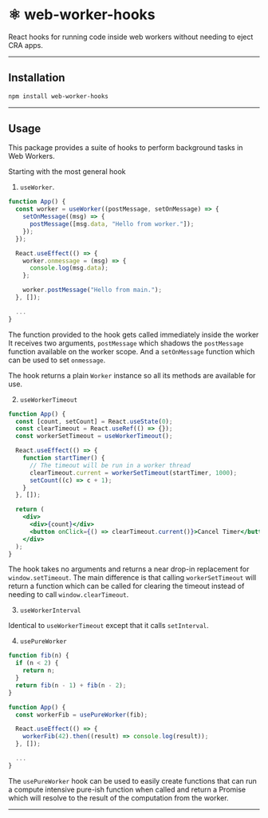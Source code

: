 # ⚛️ web-worker-hooks

React hooks for running code inside web workers without needing to eject CRA apps.

---

## Installation

```sh
npm install web-worker-hooks
```

---

## Usage

This package provides a suite of hooks to perform background tasks in Web Workers.

Starting with the most general hook

1. `useWorker`.

```jsx
function App() {
  const worker = useWorker((postMessage, setOnMessage) => {
    setOnMessage((msg) => {
      postMessage([msg.data, "Hello from worker."]);
    });
  });

  React.useEffect(() => {
    worker.onmessage = (msg) => {
      console.log(msg.data);
    };

    worker.postMessage("Hello from main.");
  }, []);

  ...
}
```

The function provided to the hook gets called immediately inside the worker It receives two arguments, `postMessage` which shadows the `postMessage` function available on the worker scope. And a `setOnMessage` function which can be used to set `onmessage`.

The hook returns a plain `Worker` instance so all its methods are available for use.

2. `useWorkerTimeout`

```jsx
function App() {
  const [count, setCount] = React.useState(0);
  const clearTimeout = React.useRef(() => {});
  const workerSetTimeout = useWorkerTimeout();

  React.useEffect(() => {
    function startTimer() {
      // The timeout will be run in a worker thread
      clearTimeout.current = workerSetTimeout(startTimer, 1000);
      setCount((c) => c + 1);
    }
  }, []);

  return (
    <div>
      <div>{count}</div>
      <button onClick={() => clearTimeout.current()}>Cancel Timer</button>
    </div>
  );
}
```

The hook takes no arguments and returns a near drop-in replacement for `window.setTimeout`. The main difference is that calling `workerSetTimeout` will return a function which can be called for clearing the timeout instead of needing to call `window.clearTimeout`.

3. `useWorkerInterval`

Identical to `useWorkerTimeout` except that it calls `setInterval`.

4. `usePureWorker`

```jsx
function fib(n) {
  if (n < 2) {
    return n;
  }
  return fib(n - 1) + fib(n - 2);
}

function App() {
  const workerFib = usePureWorker(fib);

  React.useEffect(() => {
    workerFib(42).then((result) => console.log(result));
  }, []);

  ...
}
```

The `usePureWorker` hook can be used to easily create functions that can run a compute intensive pure-ish function when called and return a Promise which will resolve to the result of the computation from the worker.

---
